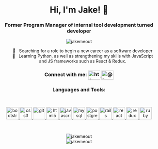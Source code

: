 <h1 align="center" >Hi, I'm Jake! 🖖</h1>
<h3 align="center"> Former Program Manager of internal tool development turned developer</h3>
<p align="center"> <img  src="https://komarev.com/ghpvc/?username=jakemeout&color=lightgrey" alt="jakemeout" /> </p>
<p> 
  <ul align="center"> 
    🔭 &nbsp Searching for a role to begin a new career as a software developer 
    <br>
    📖 &nbsp Learning Python, as well as strengthening my skills with JavaScript and JS frameworks such as React & Redux.
  </ul>
<p>

 


<h3 align="center">Connect with me: 
  <a href="https://www.linkedin.com/in/jacobhyde/" target="blank">
     <img align="center" src="https://cdn.jsdelivr.net/npm/simple-icons@3.0.1/icons/linkedin.svg" alt="https://www.linkedin.com/in/jacobhyde/" height="30" width="40" />
  </a>
  <a href="https://medium.com/@jacobosity" target="blank"><img align="center" src="https://cdn.jsdelivr.net/npm/simple-icons@3.0.1/icons/medium.svg" alt="@jacobosity" height="30" width="40" />
  </a>
</h3>

<h3 align="center">Languages and Tools:</h3>
<br>

<p align="center"> 
  <a href="https://www.gnu.org/software/bash/" target="_blank"> 
    <img src="https://devicons.github.io/devicon/devicon.git/icons/bootstrap/bootstrap-plain.svg" alt="bootstrap" width="40" height="40"/>
  </a> 
  <a href="https://www.w3schools.com/css/" target="_blank"> 
    <img src="https://devicons.github.io/devicon/devicon.git/icons/css3/css3-original-wordmark.svg" alt="css3" width="40" height="40"/> 
  </a> 
  <a href="https://git-scm.com/" target="_blank"> 
    <img src="https://www.vectorlogo.zone/logos/git-scm/git-scm-icon.svg" alt="git" width="40" height="40"/> 
  </a> 
  <a href="https://www.w3.org/html/" target="_blank"> 
    <img src="https://devicons.github.io/devicon/devicon.git/icons/html5/html5-original-wordmark.svg" alt="html5" width="40" height="40"/> 
  </a> 
  <a href="https://developer.mozilla.org/en-US/docs/Web/JavaScript" target="_blank"> 
    <img src="https://devicons.github.io/devicon/devicon.git/icons/javascript/javascript-original.svg" alt="javascript" width="40" height="40"/> 
  </a> 
  <a href="https://www.mysql.com/" target="_blank"> 
    <img src="https://devicons.github.io/devicon/devicon.git/icons/mysql/mysql-original-wordmark.svg" alt="mysql" width="40" height="40"/> 
  </a> 
  <a href="https://www.postgresql.org" target="_blank"> 
    <img src="https://devicons.github.io/devicon/devicon.git/icons/postgresql/postgresql-original-wordmark.svg" alt="postgresql" width="40" height="40"/> 
  </a> 
  <a href="https://rubyonrails.org" target="_blank"> 
    <img src="https://devicons.github.io/devicon/devicon.git/icons/rails/rails-original-wordmark.svg" alt="rails" width="40" height="40"/> 
  </a> 
  <a href="https://reactjs.org/" target="_blank"> 
    <img src="https://devicons.github.io/devicon/devicon.git/icons/react/react-original-wordmark.svg" alt="react" width="40" height="40"/> 
  </a> 
  <a href="https://redux.js.org" target="_blank"> 
    <img src="https://devicons.github.io/devicon/devicon.git/icons/redux/redux-original.svg" alt="redux" width="40" height="40"/> 
  </a> 
  <a href="https://www.ruby-lang.org/en/" target="_blank"> 
    <img src="https://devicons.github.io/devicon/devicon.git/icons/ruby/ruby-original-wordmark.svg" alt="ruby" width="40" height="40"/> 
  </a> 
</p>
<br>
<p align="center">
    <img  src="https://github-readme-stats.vercel.app/api/top-langs/?username=jakemeout&layout=compact" alt="jakemeout" />
  <br>
    <img  src="https://github-readme-stats.vercel.app/api?username=jakemeout&show_icons=true" alt="jakemeout" />
</p>

 

